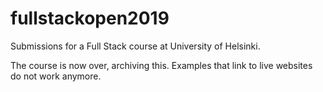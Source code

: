 # fullstackopen2019

Submissions for a Full Stack course at University of Helsinki.

The course is now over, archiving this. Examples that link to live websites do not work anymore.
